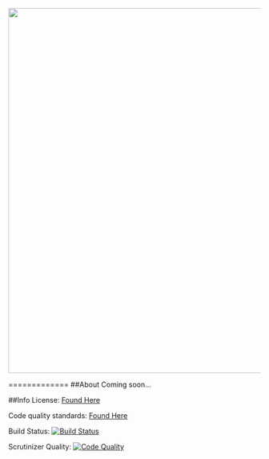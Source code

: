 <p align="center">
    <img src="http://i.imgur.com/orpIHFY.png" width="728" />
</p>
=============
##About
Coming soon...

##Info
License: [Found Here](License.txt)

Code quality standards: [Found Here](Standards.md)

Build Status: [![Build Status](https://travis-ci.org/creatorfromhell/track-dev.svg?branch=master)](https://travis-ci.org/creatorfromhell/track-dev)

Scrutinizer Quality: [![Code Quality](https://scrutinizer-ci.com/g/creatorfromhell/track-dev/badges/quality-score.png?b=master)](https://scrutinizer-ci.com/g/creatorfromhell/track-dev/?branch=master)
